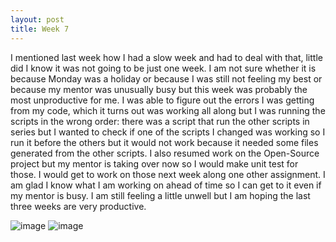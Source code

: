 ```yaml
---
layout: post
title: Week 7
---
```


I mentioned last week how I had a slow week and had to deal with that, little did I know it was not going to be just one week. I am not sure whether it is because Monday was a holiday or because I was still not feeling my best or because my mentor was unusually busy but this week was probably the most unproductive for me. I was able to figure out the errors I was getting from my code, which it turns out was working all along but I was running the scripts in the wrong order: there was a script that run the other scripts in series but I wanted to check if one of the scripts I changed was working so I run it before the others but it would not work because it needed some files generated from the other scripts. I also resumed work on the Open-Source project but my mentor is taking over now so I would make unit test for those. I would get to work on those next week along one other assignment. I am glad I know what I am working on ahead of time so I can get to it even if my mentor is busy. I am still feeling a little unwell but I am hoping the last three weeks are very productive. 

![image](https://user-images.githubusercontent.com/66149407/125174243-87cc1480-e189-11eb-96e0-ba9cd5b719f3.png)
![image](https://user-images.githubusercontent.com/66149407/125174281-c1048480-e189-11eb-9696-4e4bcd1016c2.png)
